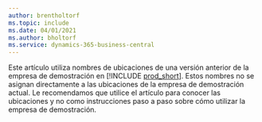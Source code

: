 ```yaml
---
author: brentholtorf
ms.topic: include
ms.date: 04/01/2021
ms.author: bholtorf
ms.service: dynamics-365-business-central
---
```

Este artículo utiliza nombres de ubicaciones de una versión anterior de la empresa de demostración en [!INCLUDE [prod_short](prod_short.md)]. Estos nombres no se asignan directamente a las ubicaciones de la empresa de demostración actual. Le recomendamos que utilice el artículo para conocer las ubicaciones y no como instrucciones paso a paso sobre cómo utilizar la empresa de demostración.